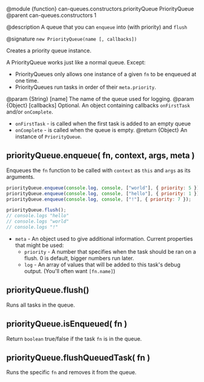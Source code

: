 @module {function} can-queues.constructors.priorityQueue PriorityQueue
@parent can-queues.constructors 1

@description A queue that you can `enqueue` into (with priority) and `flush`

@signature `new PriorityQueue(name [, callbacks])`

Creates a priority queue instance.

A PriorityQueue works just like a normal queue.  Except:
- PriorityQueues only allows one instance of a given `fn` to be enqueued at one time.  
- PriorityQueues run tasks in order of their `meta.priority`.

@param {String} [name] The name of the queue used for logging.
@param {Object} [callbacks] Optional. An object containing callbacks `onFirstTask` and/or `onComplete`.
  - `onFirstTask` - is called when the first task is added to an empty queue
  - `onComplete` - is called when the queue is empty.
@return {Object} An instance of `PriorityQueue`.

## priorityQueue.enqueue( fn, context, args, meta )

Enqueues the `fn` function to be called with `context` as `this` and `args` as its arguments.

```js
priorityQueue.enqueue(console.log, console, ["world"], { priority: 5 });
priorityQueue.enqueue(console.log, console, ["hello"], { priority: 1 });
priorityQueue.enqueue(console.log, console, ["!"], { priority: 7 });

priorityQueue.flush();
// console.logs "hello"
// console.logs "world"
// console.logs "!"
```

- `meta` - An object used to give additional information.  Current properties that might be used:
  - `priority` - A number that specifies when the task should be ran on a flush. 0 is default, bigger numbers run later.
  - `log` - An array of values that will be added to this task's debug output.  (You'll often want `[fn.name]`)

## priorityQueue.flush()

Runs all tasks in the queue.

## priorityQueue.isEnqueued( fn )

Return `boolean` true/false if the task `fn` is in the queue.

## priorityQueue.flushQueuedTask( fn )

Runs the specific `fn` and removes it from the queue.
